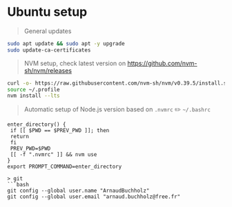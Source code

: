# Ubuntu setup

> General updates
```bash
sudo apt update && sudo apt -y upgrade
sudo update-ca-certificates
``` 

> NVM setup, check latest version on https://github.com/nvm-sh/nvm/releases
```bash
curl -o- https://raw.githubusercontent.com/nvm-sh/nvm/v0.39.5/install.sh | bash
source ~/.profile
nvm install --lts
```

> Automatic setup of Node.js version based on `.nvmrc`
✏️ `~/.bashrc`
```text
enter_directory() {
 if [[ $PWD == $PREV_PWD ]]; then
 return
 fi
 PREV_PWD=$PWD
 [[ -f ".nvmrc" ]] && nvm use
}
export PROMPT_COMMAND=enter_directory

> git
```bash
git config --global user.name "ArnaudBuchholz"
git config --global user.email "arnaud.buchholz@free.fr"
```
